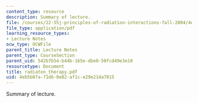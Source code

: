 ```yaml
---
content_type: resource
description: Summary of lecture.
file: /courses/22-55j-principles-of-radiation-interactions-fall-2004/4eb5b07a71d60e82af1ce29e214a7815_radiaton_therapy.pdf
file_type: application/pdf
learning_resource_types:
- Lecture Notes
ocw_type: OCWFile
parent_title: Lecture Notes
parent_type: CourseSection
parent_uid: 542b7b54-b44b-165e-dbe0-50fcd49e3e10
resourcetype: Document
title: radiaton_therapy.pdf
uid: 4eb5b07a-71d6-0e82-af1c-e29e214a7815
---
```

Summary of lecture.

